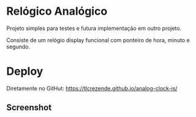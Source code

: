 
# Relógico Analógico 

Projeto simples para testes e futura implementação em outro projeto.

Consiste de um relógio display funcional com ponteiro de hora, minuto e segundo.



# Deploy

Diretamente no GitHut: https://tlcrezende.github.io/analog-clock-js/


## Screenshot
